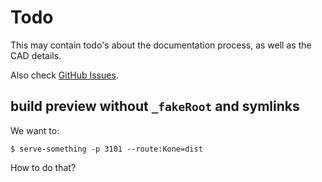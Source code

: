 # Todo

This may contain todo's about the documentation process, as well as the CAD details.

Also check [GitHub Issues](https://github.com/akauppi/Kotka/issues).


## build preview without `_fakeRoot` and symlinks

We want to:

```
$ serve-something -p 3101 --route:Kone=dist
```

How to do that?
